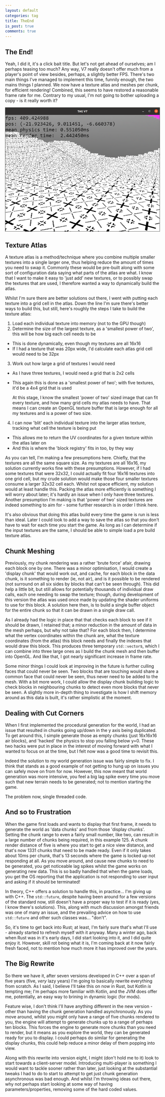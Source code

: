 ```yaml
---
layout: default
categories: tag
title: TheEnd
is_post: true
comments: true
---
```


## The End!

Yeah, I did it, it's a click bait title.
But let's not get ahead of ourselves;
am I perhaps teasing too much?
Any way, V7 really doesn't offer much from a player's point of view besides, perhaps, a slightly better FPS.
There's two main things I've managed to implement this time, funnily enough, the two mains things I planned.
We now have a texture atlas and meshes per chunk, for efficient rendering!
Combined, this seems to have restored a reasonable frame rate for me.
Contrary to my usual, I'm not going to bother uploading a copy - is it really worth it?

![Sample of V7](/images/tag/v7/sample.png)

## Texture Atlas

A texture atlas is a method/technique where you combine multiple smaller textures into a single larger one, thus helping reduce the amount of times you need to swap it.
Commonly these would be pre-built along with some sort of configuration data saying what parts of the atlas are what.
I know that I want to make it easy to 'just add' new textures, or to possibly swap the textures that are used, I therefore wanted a way to dynamically build the atlas.

Whilst I'm sure there are better solutions out there, I went with putting each texture into a grid cell in the atlas.
Down the line I'm sure there's better ways to build this, but still, here's roughly the steps I take to build the texture atlas:

1. Load each individual texture into memory (not to the GPU though)
2. Determine the size of the largest texture, as a 'smallest power of two', this will be how big each cell needs to be
  + This is done dynamically, even though my textures are all 16x16
  + If I had a texture that was 20px wide, I'd calculate each atlas grid cell would need to be 32px
3. Work out how large a grid of textures I would need
  + As I have three textures, I would need a grid that is 2x2 cells
  + This again this is done as a 'smallest power of two'; with five textures, it'd be a 4x4 grid that is used

    At this stage, I know the smallest 'power of two' sized image that can fit every texture, and how many grid cells my atlas needs to have.
That means I can create an OpenGL texture buffer that is large enough for all my textures and is a power of two size.

4. I can now 'blit' each individual texture into the larger atlas texture, tracking what cell the texture is being put
  + This allows me to return the UV coordinates for a given texture within the atlas later on
  + And this is where the 'block registry' fits in too, by they way

As you can tell, I'm making a few presumptions here.
Chiefly, that the textures are all the same square size.
As my textures are all 16x16, my solution currently works fine with these presumptions.
However, if I had some textures that were 32x32, I could actually fit four 16x16 textures into one grid cell, but my crude solution would make those four smaller textures consume a larger 32x32 cell each.
Whilst not space efficient, my solution would at least handle this.
Packing the atlas more efficiently is something I will worry about later;
it's hardly an issue when I only have three textures.
Another presumption I'm making is that 'power of two' sized textures are indeed something to aim for - some further research is in order I think here.

It's also obvious that doing this atlas build every time the game is run is less than ideal.
Later I could look to add a way to save the atlas so that you don't have to wait for each time you start the game.
As long as I can determine if the input textures are the same, I should be able to simple load a pre build texture atlas.

## Chunk Meshing

Previously, my chunk rendering was a rather 'brute force' afair, drawing each block one by one.
There was a minor optimisation, I would create a 'display chunk' that would work out, and cache, for each block in the data chunk, is it something to render (ie, not air), and is it possible to be rendered (not surround on all six sides by blocks that can't be seen through).
This did help a little bit, but still allows for potentially thousands of individual draw calls, each one needing to swap the texture;
though, during development of this version the atlas was used once made by updating the shader uniforms to use for this block.
A solution here then, is to build a single buffer object for the entire chunk so that it can be drawn in a single draw call.

As I already had the logic in place that that checks each block to see if it should be drawn, I retained that;
a minor reduction in the amount of data in the mesh perhaps, but why not take that?
For each block then, I determine what the vertex coordinates within the chunk are, what the texture coordinates (from the atlas) this block needs and finally the indexes that would draw this block.
This produces three temporary `std::vector`s, which I can combine into three large ones as I build the chunk mesh and then buffer into OpenGL.
And like that, I got nearly significant increase in frame rate.

Some minor things I could look at improving in the future is further culling faces that could never be seen.
Two blocks that are touching would share a common face that could never be seen, thus never need to be added to the mesh.
With a bit more work, I could allow the display chunk building logic to check blocks in neighbouring chunks to detect even more blocks that never be seen.
A slightly more in-depth thing to investigate is how I shift memory around as this data is built, it's rather simplistic at the moment.

## Dealing with Cut Corners

When I first implemented the procedural generation for the world, I had an issue that resulted in chunks going up/down in the y axis being duplicated.
To get around this, I simple generate those as empty chunks (just 16x16x16 air blocks), and 'hacked' the physics to stop you falling below y=0.
These two hacks were put in place in the interest of moving forward with what I wanted to focus on at the time, but I felt now was a good time to revisit this.

Indeed the solution to my world generation issue was fairly simple to fix.
I think that stands as a good example of not getting to hung up on issues you can safely move on from for now.
However, this now meant that world generation was more intensive, you feel a big lag spike every time you move such that new terrain needs to be generated;
not to mention starting the game.

The problem now, single threaded code.

## And so to Frustration

When the game first loads and wants to display that first frame, it needs to generate the world as 'data chunks' and from those 'display chunks'.
Setting the chunk range to even a fairly small number, like two, can result in a large number of chunks being required, in this example 125.
A chunk render distance of five is where you start to get a nice view distance, and that's now 1331 chunks that need to be made ready.
Even if it only takes about 10ms per chunk, that's 13 seconds where the game is locked up not responding at all.
As you move around, and cause new chunks to need to be generated, you get noticeable lag spikes whilst the game works on generating new data.
This is so badly handled that when the game loads, you get the OS reporting that the application is not responding to user input and asking if it should be terminated!

In theory, C++ offers a solution to handle this, in practice... I'm giving up with C++.
The `std::future`, despite having been around for a few versions of the standard now, still doesn't have a proper way to test if it is ready (yes, I know there's solutions).
This, along with much discussion amongst friends was one of many an issue, and the prevailing advice on how to use `std::future` and other such classes was... "don't".

So, it's time to get back into Rust;
at least, I'm fairly sure that's what I'll use - already started to refresh myself with it anyway.
Many a winter ago, back when Rust was in it's early days, I did start looking into it, and I did quite enjoy it.
However, skill rot being what it is, I'm coming back at it now fairly fresh faced, not to mention how much more it has improved over the years.

## The Big Rewrite

So there we have it, after seven versions developed in C++ over a span of five years (five, _very_ lazy years) I'm going to basically rewrite everything from scratch.
As I said, I believe I'll take this on now in Rust, but Kotlin _is_ tempting me;
I'm perhaps more familiar with Kotlin, and the JVM does offer me, potentially, an easy way to brining in dynamic logic (for mods).

Feature wise, I don't think I'll have anything different in the new version - other than having the chunk generation handled asynchronously.
As you move around, whilst you might only have a range of five chunks rendered to you, the engine will attempt to generate chunks up to a range of perhaps ten blocks.
This forces the engine to generate more chunks than you need to render, but it means as you explore the world, they can be generated ready for you to display.
I could perhaps do similar for generating the display chunks, this could help reduce a minor delay of them popping into view.

Along with this rewrite into version eight, I might (don't hold me to it) look to start towards a client-server model.
Introducing multi-player is something I would want to tackle sooner rather than later, just looking at the substantial tweaks I had to do to start to attempt to get just chunk generation asynchronous was bad enough.
And whilst I'm throwing ideas out there, why not perhaps start looking at some way of having parameters/properties, removing some of the hard coded values.